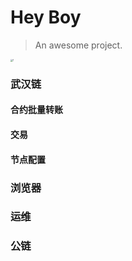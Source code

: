 # Hey Boy 

> An awesome project.

<img src="https://s2.loli.net/2022/04/29/q2wCnubro91WURj.jpg" alt="1" style="zoom: 25%;" />

### 武汉链

####  合约批量转账

#### 交易

#### 节点配置

### 浏览器

### 运维

### 公链



